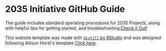 # 2035 Initiative GitHub Guide
The guide includes standard operating procedures for 2035 Projects, along with helpful tips for getting started, and troubleshooting.[Check it Out!](https://saingersoll.github.io/2035Initiative-GitHubGuide/topic_1.html)


This website template was made with [`distill` by RStudio](https://rstudio.github.io/distill/) and was designed following  Allison Horst's template [Click here](https://docs.google.com/document/d/1iC0f8VONz269Fm6dVHXeiQuWubNOgOiHjF6oHNBLD-o/edit?usp=sharing).
